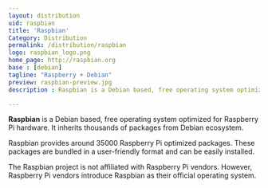 ```yaml
---
layout: distribution
uid: raspbian
title: 'Raspbian'
Category: Distribution
permalink: /distribution/raspbian
logo: raspbian_logo.png
home_page: http://raspbian.org
base : [debian]
tagline: "Raspberry + Debian"
preview: raspbian-preview.jpg
description : Raspbian is a Debian based, free operating system optimized for Raspberry Pi hardware. It inherits thousands of packages from Debian ecosystem.

---
```


**Raspbian** is a Debian based, free operating system optimized for Raspberry Pi hardware. It inherits thousands of packages from Debian ecosystem.

Raspbian provides around 35000 Raspberry Pi optimized packages. These packages are bundled in a user-friendly format and can be easily installed.

The Raspbian project is not affiliated with Raspberry Pi vendors. However, Raspberry Pi vendors introduce Raspbian as their official operating system.
